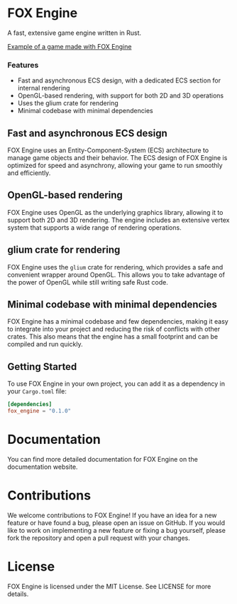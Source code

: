 # FOX Engine

A fast, extensive game engine written in Rust.

[Example of a game made with FOX Engine](https://imgur.com/a/T4uJdOQ)

### Features
* Fast and asynchronous ECS design, with a dedicated ECS section for internal rendering
* OpenGL-based rendering, with support for both 2D and 3D operations
* Uses the glium crate for rendering
* Minimal codebase with minimal dependencies

## Fast and asynchronous ECS design

FOX Engine uses an Entity-Component-System (ECS) architecture to manage game objects and their behavior. The ECS design of FOX Engine is optimized for speed and asynchrony, allowing your game to run smoothly and efficiently.
## OpenGL-based rendering

FOX Engine uses OpenGL as the underlying graphics library, allowing it to support both 2D and 3D rendering. The engine includes an extensive vertex system that supports a wide range of rendering operations.
## glium crate for rendering

FOX Engine uses the `glium` crate for rendering, which provides a safe and convenient wrapper around OpenGL. This allows you to take advantage of the power of OpenGL while still writing safe Rust code.
## Minimal codebase with minimal dependencies

FOX Engine has a minimal codebase and few dependencies, making it easy to integrate into your project and reducing the risk of conflicts with other crates. This also means that the engine has a small footprint and can be compiled and run quickly.
## Getting Started

To use FOX Engine in your own project, you can add it as a dependency in your `Cargo.toml` file:

```toml
[dependencies]
fox_engine = "0.1.0"
```

# Documentation

You can find more detailed documentation for FOX Engine on the documentation website.
# Contributions

We welcome contributions to FOX Engine! If you have an idea for a new feature or have found a bug, please open an issue on GitHub. If you would like to work on implementing a new feature or fixing a bug yourself, please fork the repository and open a pull request with your changes.
# License

FOX Engine is licensed under the MIT License. See LICENSE for more details.